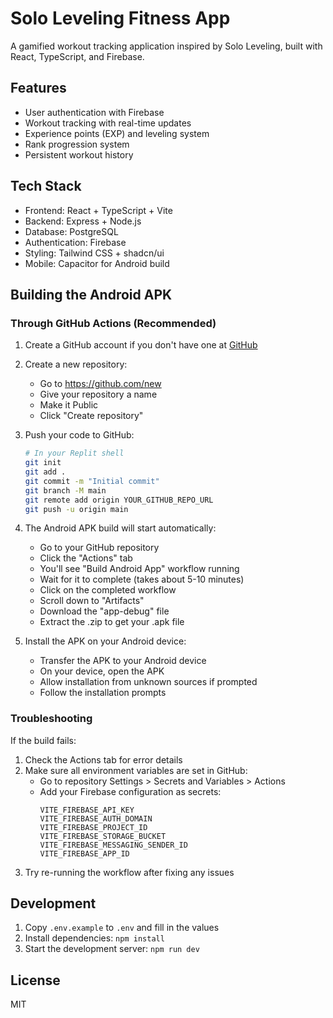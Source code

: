 # Solo Leveling Fitness App

A gamified workout tracking application inspired by Solo Leveling, built with React, TypeScript, and Firebase.

## Features
- User authentication with Firebase
- Workout tracking with real-time updates
- Experience points (EXP) and leveling system
- Rank progression system
- Persistent workout history

## Tech Stack
- Frontend: React + TypeScript + Vite
- Backend: Express + Node.js
- Database: PostgreSQL
- Authentication: Firebase
- Styling: Tailwind CSS + shadcn/ui
- Mobile: Capacitor for Android build

## Building the Android APK

### Through GitHub Actions (Recommended)
1. Create a GitHub account if you don't have one at [GitHub](https://github.com)
2. Create a new repository:
   - Go to https://github.com/new
   - Give your repository a name
   - Make it Public
   - Click "Create repository"

3. Push your code to GitHub:
   ```bash
   # In your Replit shell
   git init
   git add .
   git commit -m "Initial commit"
   git branch -M main
   git remote add origin YOUR_GITHUB_REPO_URL
   git push -u origin main
   ```

4. The Android APK build will start automatically:
   - Go to your GitHub repository
   - Click the "Actions" tab
   - You'll see "Build Android App" workflow running
   - Wait for it to complete (takes about 5-10 minutes)
   - Click on the completed workflow
   - Scroll down to "Artifacts"
   - Download the "app-debug" file
   - Extract the .zip to get your .apk file

5. Install the APK on your Android device:
   - Transfer the APK to your Android device
   - On your device, open the APK
   - Allow installation from unknown sources if prompted
   - Follow the installation prompts

### Troubleshooting
If the build fails:
1. Check the Actions tab for error details
2. Make sure all environment variables are set in GitHub:
   - Go to repository Settings > Secrets and Variables > Actions
   - Add your Firebase configuration as secrets:
     ```
     VITE_FIREBASE_API_KEY
     VITE_FIREBASE_AUTH_DOMAIN
     VITE_FIREBASE_PROJECT_ID
     VITE_FIREBASE_STORAGE_BUCKET
     VITE_FIREBASE_MESSAGING_SENDER_ID
     VITE_FIREBASE_APP_ID
     ```
3. Try re-running the workflow after fixing any issues

## Development
1. Copy `.env.example` to `.env` and fill in the values
2. Install dependencies: `npm install`
3. Start the development server: `npm run dev`

## License
MIT